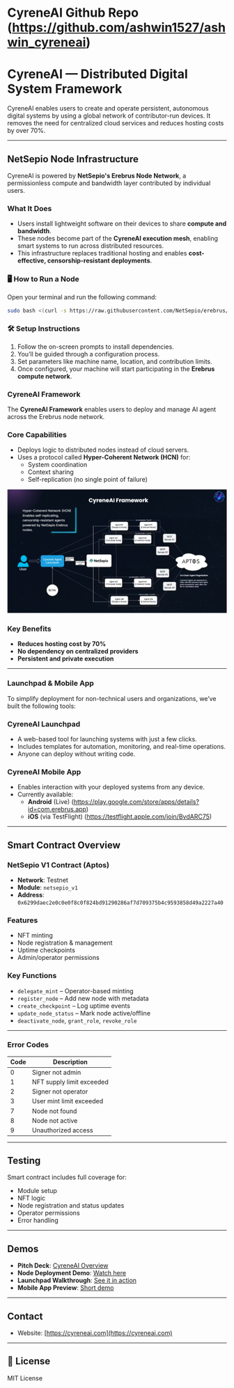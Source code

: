 # CyreneAI Github Repo (https://github.com/ashwin1527/ashwin_cyreneai)

# CyreneAI — Distributed Digital System Framework

CyreneAI enables users to create and operate persistent, autonomous digital systems by using a global network of contributor-run devices. It removes the need for centralized cloud services and reduces hosting costs by over 70%.

---

##  NetSepio Node Infrastructure

CyreneAI is powered by **NetSepio's Erebrus Node Network**, a permissionless compute and bandwidth layer contributed by individual users.

### What It Does

- Users install lightweight software on their devices to share **compute and bandwidth**.
- These nodes become part of the **CyreneAI execution mesh**, enabling smart systems to run across distributed resources.
- This infrastructure replaces traditional hosting and enables **cost-effective, censorship-resistant deployments**.

### 🖥 How to Run a Node

Open your terminal and run the following command:

```bash
sudo bash <(curl -s https://raw.githubusercontent.com/NetSepio/erebrus/node_installer/install-node.sh)
```
### 🛠️ Setup Instructions

1. Follow the on-screen prompts to install dependencies.  
2. You’ll be guided through a configuration process.  
3. Set parameters like machine name, location, and contribution limits.  
4. Once configured, your machine will start participating in the **Erebrus compute network**.



### CyreneAI Framework

The **CyreneAI Framework** enables users to deploy and manage AI agent across the Erebrus node network.

### Core Capabilities

- Deploys logic to distributed nodes instead of cloud servers.
- Uses a protocol called **Hyper-Coherent Network (HCN)** for:
  - System coordination  
  - Context sharing  
  - Self-replication (no single point of failure)

![alt text](image.png)

### Key Benefits

- **Reduces hosting cost by 70%**
- **No dependency on centralized providers**
- **Persistent and private execution**

---

### Launchpad & Mobile App

To simplify deployment for non-technical users and organizations, we’ve built the following tools:

### CyreneAI Launchpad

- A web-based tool for launching systems with just a few clicks.
- Includes templates for automation, monitoring, and real-time operations.
- Anyone can deploy without writing code.

### CyreneAI Mobile App

- Enables interaction with your deployed systems from any device.
- Currently available:
  - **Android** (Live) (https://play.google.com/store/apps/details?id=com.erebrus.app)
  - **iOS** (via TestFlight) (https://testflight.apple.com/join/BvdARC75)

---

##  Smart Contract Overview

### NetSepio V1 Contract (Aptos)

- **Network**: Testnet  
- **Module**: `netsepio_v1`  
- **Address**: `0x6299daec2e0c0e0f8c0f824bd91290286af7d709375b4c9593858d49a2227a40`

### Features

- NFT minting
- Node registration & management
- Uptime checkpoints
- Admin/operator permissions

### Key Functions

- `delegate_mint` – Operator-based minting
- `register_node` – Add new node with metadata
- `create_checkpoint` – Log uptime events
- `update_node_status` – Mark node active/offline
- `deactivate_node`, `grant_role`, `revoke_role`

---

### Error Codes

| Code | Description                 |
|------|-----------------------------|
| 0    | Signer not admin            |
| 1    | NFT supply limit exceeded   |
| 2    | Signer not operator         |
| 3    | User mint limit exceeded    |
| 7    | Node not found              |
| 8    | Node not active             |
| 9    | Unauthorized access         |

---

##  Testing

Smart contract includes full coverage for:

- Module setup  
- NFT logic  
- Node registration and status updates  
- Operator permissions  
- Error handling

---

##  Demos

- **Pitch Deck**: [CyreneAI Overview](https://pitch.com/v/cyreneai-aptos-pitch-the-future-of-ai-agents-r9sis5)  
- **Node Deployment Demo**: [Watch here](https://youtu.be/79nz7q6DedE)  
- **Launchpad Walkthrough**: [See it in action](https://youtu.be/GTdvp1zh97s)  
- **Mobile App Preview**: [Short demo](https://youtube.com/shorts/L6DS-fskakw?feature=share)

---

##  Contact

- Website: [https://cyreneai.com](https://cyreneai.com)  


---

## 📄 License

MIT License
